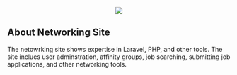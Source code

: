 <p align="center"><img src="https://laravel.com/assets/img/components/logo-laravel.svg"></p>

## About Networking Site

The netowrking site shows expertise in Laravel, PHP, and other tools. The site inclues user adminstration, affinity groups, job searching, submitting job applications, and other networking tools.
